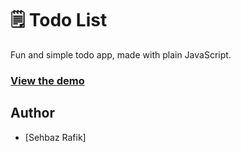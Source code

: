 # 🗒 Todo List

Fun and simple todo app, made with plain JavaScript.

###  [View the demo](https://enigmatic-journey-94031.herokuapp.com/)


## Author

- [Sehbaz Rafik]

